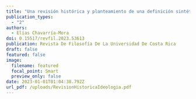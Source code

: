 ```yaml
---
title: "Una revisión histórica y planteamiento de una definición sintética del concepto “Ideología”."
publication_types:
  - "2"
authors:
  - Elías Chavarría-Mora
doi: 0.15517/revfil.2023.53613
publication: Revista De Filosofía De La Universidad De Costa Rica
draft: false
featured: false
image:
  filename: featured
  focal_point: Smart
  preview_only: false
date: 2023-01-01T01:04:38.792Z
url_pdf: /uploads/RevisionHistoricaIdeologia.pdf
---
```

